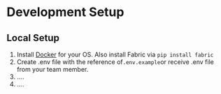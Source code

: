 # Development Setup

## Local Setup

1. Install [Docker](https://docs.docker.com/engine/installation/) for your OS. Also install Fabric via `pip install fabric`
2. Create .env file with the reference of`.env.example`or receive .env file from your team member.
3. ....
4. ....



